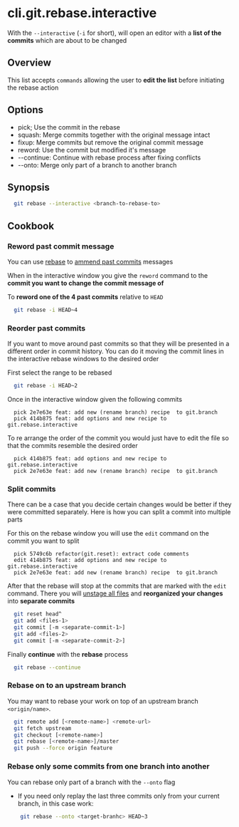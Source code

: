 # cli.git.rebase.interactive

With the `--interactive` (`-i` for short), will open an editor with a **list of
the commits** which are about to be changed

## Overview

This list accepts `commands` allowing the user to **edit the list** before
initiating the rebase action

## Options

- pick; Use the commit in the rebase
- squash: Merge commits together with the original message intact
- fixup: Merge commits but remove the original commit message
- reword: Use the commit but modified it's message
- --continue: Continue with rebase process after fixing conflicts
- --onto: Merge only part of a branch to another branch

## Synopsis

```sh
  git rebase --interactive <branch-to-rebase-to>
```

## Cookbook

### Reword past commit message

You can use [rebase](./7ddq.md) to [ammend past commits](./nr07.md) messages

When in the interactive window you give the `reword` command to the **commit
you want to change the commit message of**

To **reword one of the 4 past commits** relative to `HEAD`

```sh
  git rebase -i HEAD~4
```

### Reorder past commits

If you want to move around past commits so that they will be presented in a
different order in commit history. You can do it moving the commit lines in the
interactive rebase windows to the desired order

First select the range to be rebased

```sh
  git rebase -i HEAD~2
```

Once in the interactive window given the following commits

```gitrebase
  pick 2e7e63e feat: add new (rename branch) recipe  to git.branch
  pick 414b875 feat: add options and new recipe to git.rebase.interactive
```

To re arrange the order of the commit you would just have to edit the file so
that the commits resemble the desired order

```gitrebase
  pick 414b875 feat: add options and new recipe to git.rebase.interactive
  pick 2e7e63e feat: add new (rename branch) recipe  to git.branch
```

### Split commits

There can be a case that you decide certain changes would be better if they
were committed separately. Here is how you can split a commit into multiple
parts

For this on the rebase window you will use the `edit` command on the commit you
want to split

```gitrebase
  pick 5749c6b refactor(git.reset): extract code comments
  edit 414b875 feat: add options and new recipe to git.rebase.interactive
  pick 2e7e63e feat: add new (rename branch) recipe  to git.branch
```

After that the rebase will stop at the commits that are marked with the `edit`
command. There you will [unstage all files](./z9bi.md) and **reorganized your
changes** into **separate commits**

```sh
  git reset head^
  git add <files-1>
  git commit [-m <separate-commit-1>]
  git add <files-2>
  git commit [-m <separate-commit-2>]
```

Finally **continue** with the **rebase** process

```sh
  git rebase --continue
```

### Rebase on to an upstream branch

You may want to rebase your work on top of an upstream branch `<origin/name>`.

```sh
  git remote add [<remote-name>] <remote-url>
  git fetch upstream
  git checkout [<remote-name>]
  git rebase [<remote-name>]/master
  git push --force origin feature
```

### Rebase only some commits from one branch into another

You can rebase only part of a branch with the `--onto` flag

- If you need only replay the last three commits only from 
  your current branch, in this case work:

```sh
    git rebase --onto <target-branhc> HEAD~3
```
